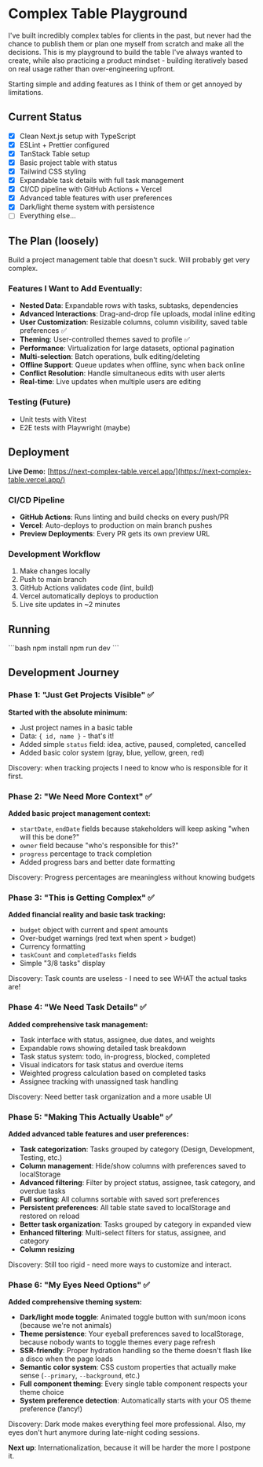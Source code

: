 # Complex Table Playground

I've built incredibly complex tables for clients in the past, but never had the chance to publish them or plan one myself from scratch and make all the decisions. This is my playground to build the table I've always wanted to create, while also practicing a product mindset - building iteratively based on real usage rather than over-engineering upfront.

Starting simple and adding features as I think of them or get annoyed by limitations.

## Current Status

- [x] Clean Next.js setup with TypeScript
- [x] ESLint + Prettier configured
- [x] TanStack Table setup
- [x] Basic project table with status
- [x] Tailwind CSS styling
- [x] Expandable task details with full task management
- [x] CI/CD pipeline with GitHub Actions + Vercel
- [x] Advanced table features with user preferences
- [x] Dark/light theme system with persistence
- [ ] Everything else...

## The Plan (loosely)

Build a project management table that doesn't suck. Will probably get very complex.

### Features I Want to Add Eventually:

- **Nested Data**: Expandable rows with tasks, subtasks, dependencies
- **Advanced Interactions**: Drag-and-drop file uploads, modal inline editing
- **User Customization**: Resizable columns, column visibility, saved table preferences ✅
- **Theming**: User-controlled themes saved to profile ✅
- **Performance**: Virtualization for large datasets, optional pagination
- **Multi-selection**: Batch operations, bulk editing/deleting
- **Offline Support**: Queue updates when offline, sync when back online
- **Conflict Resolution**: Handle simultaneous edits with user alerts
- **Real-time**: Live updates when multiple users are editing

### Testing (Future)

- Unit tests with Vitest
- E2E tests with Playwright (maybe)

## Deployment

**Live Demo:** [https://next-complex-table.vercel.app/](https://next-complex-table.vercel.app/)

### CI/CD Pipeline

- **GitHub Actions**: Runs linting and build checks on every push/PR
- **Vercel**: Auto-deploys to production on main branch pushes
- **Preview Deployments**: Every PR gets its own preview URL

### Development Workflow

1. Make changes locally
2. Push to main branch
3. GitHub Actions validates code (lint, build)
4. Vercel automatically deploys to production
5. Live site updates in ~2 minutes

## Running

\`\`\`bash
npm install
npm run dev
\`\`\`

## Development Journey

### Phase 1: "Just Get Projects Visible" ✅

**Started with the absolute minimum:**

- Just project names in a basic table
- Data: `{ id, name }` - that's it!
- Added simple `status` field: idea, active, paused, completed, cancelled
- Added basic color system (gray, blue, yellow, green, red)

Discovery: when tracking projects I need to know who is responsible for it first.

### Phase 2: "We Need More Context" ✅

**Added basic project management context:**

- `startDate`, `endDate` fields because stakeholders will keep asking "when will this be done?"
- `owner` field because "who's responsible for this?"
- `progress` percentage to track completion
- Added progress bars and better date formatting

Discovery: Progress percentages are meaningless without knowing budgets

### Phase 3: "This is Getting Complex" ✅

**Added financial reality and basic task tracking:**

- `budget` object with current and spent amounts
- Over-budget warnings (red text when spent > budget)
- Currency formatting
- `taskCount` and `completedTasks` fields
- Simple "3/8 tasks" display

Discovery: Task counts are useless - I need to see WHAT the actual tasks are!

### Phase 4: "We Need Task Details" ✅

**Added comprehensive task management:**

- Task interface with status, assignee, due dates, and weights
- Expandable rows showing detailed task breakdown
- Task status system: todo, in-progress, blocked, completed
- Visual indicators for task status and overdue items
- Weighted progress calculation based on completed tasks
- Assignee tracking with unassigned task handling

Discovery: Need better task organization and a more usable UI

### Phase 5: "Making This Actually Usable" ✅

**Added advanced table features and user preferences:**

- **Task categorization**: Tasks grouped by category (Design, Development, Testing, etc.)
- **Column management**: Hide/show columns with preferences saved to localStorage
- **Advanced filtering**: Filter by project status, assignee, task category, and overdue tasks
- **Full sorting**: All columns sortable with saved sort preferences
- **Persistent preferences**: All table state saved to localStorage and restored on reload
- **Better task organization**: Tasks grouped by category in expanded view
- **Enhanced filtering**: Multi-select filters for status, assignee, and category
- **Column resizing**

Discovery: Still too rigid - need more ways to customize and interact.

### Phase 6: "My Eyes Need Options" ✅

**Added comprehensive theming system:**

- **Dark/light mode toggle**: Animated toggle button with sun/moon icons (because we're not animals)
- **Theme persistence**: Your eyeball preferences saved to localStorage, because nobody wants to toggle themes every page refresh
- **SSR-friendly**: Proper hydration handling so the theme doesn't flash like a disco when the page loads
- **Semantic color system**: CSS custom properties that actually make sense (`--primary`, `--background`, etc.)
- **Full component theming**: Every single table component respects your theme choice
- **System preference detection**: Automatically starts with your OS theme preference (fancy!)

Discovery: Dark mode makes everything feel more professional. Also, my eyes don't hurt anymore during late-night coding sessions.

**Next up**: Internationalization, because it will be harder the more I postpone it.

